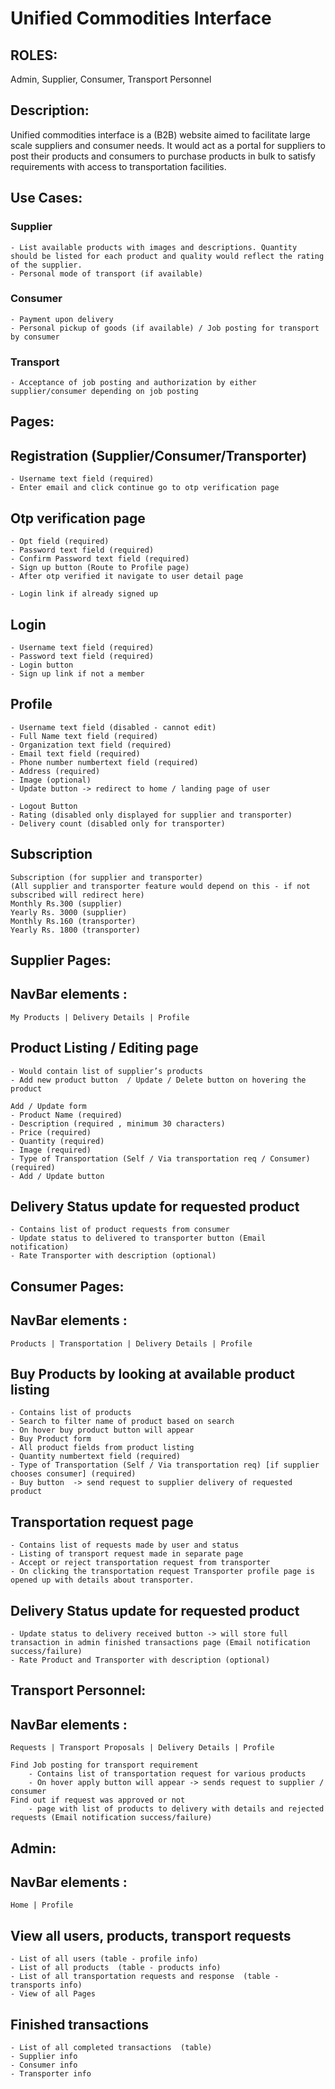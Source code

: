 # Unified Commodities Interface

## ROLES:
Admin, Supplier, Consumer, Transport Personnel

## Description:
Unified commodities interface is a (B2B) website aimed to facilitate large scale suppliers and consumer needs. It would act as a portal for suppliers to post their products and consumers to purchase products in bulk to satisfy requirements with access to transportation facilities.


## Use Cases:
### Supplier
    - List available products with images and descriptions. Quantity should be listed for each product and quality would reflect the rating of the supplier.
    - Personal mode of transport (if available)

### Consumer
    - Payment upon delivery
    - Personal pickup of goods (if available) / Job posting for transport by consumer

### Transport
    - Acceptance of job posting and authorization by either supplier/consumer depending on job posting


## Pages:
## Registration (Supplier/Consumer/Transporter)
    - Username text field (required)
    - Enter email and click continue go to otp verification page

## Otp verification page
    - Opt field (required)
    - Password text field (required)
    - Confirm Password text field (required)
    - Sign up button (Route to Profile page)
    - After otp verified it navigate to user detail page

    - Login link if already signed up

##	Login
    - Username text field (required)
    - Password text field (required)
    - Login button
    - Sign up link if not a member

##	Profile
    - Username text field (disabled - cannot edit)
    - Full Name text field (required)
    - Organization text field (required)
    - Email text field (required)
    - Phone number numbertext field (required)
    - Address (required)
    - Image (optional)
    - Update button -> redirect to home / landing page of user

    - Logout Button 
    - Rating (disabled only displayed for supplier and transporter)
    - Delivery count (disabled only for transporter)
		
## Subscription
    Subscription (for supplier and transporter) 
    (All supplier and transporter feature would depend on this - if not subscribed will redirect here)
    Monthly Rs.300 (supplier)
    Yearly Rs. 3000 (supplier)
    Monthly Rs.160 (transporter)
    Yearly Rs. 1800 (transporter)

## Supplier Pages:

## NavBar elements :
	My Products | Delivery Details | Profile
 
##	Product Listing / Editing page
    - Would contain list of supplier’s products
    - Add new product button  / Update / Delete button on hovering the product

    Add / Update form
    - Product Name (required)
    - Description (required , minimum 30 characters)
    - Price (required)
    - Quantity (required)
    - Image (required)
    - Type of Transportation (Self / Via transportation req / Consumer)(required)
    - Add / Update button

##	Delivery Status update for requested product
    - Contains list of product requests from consumer 
    - Update status to delivered to transporter button (Email notification)
    - Rate Transporter with description (optional)


## Consumer Pages:

## NavBar elements :
	Products | Transportation | Delivery Details | Profile

##	Buy Products by looking at available product listing
    - Contains list of products
    - Search to filter name of product based on search
    - On hover buy product button will appear
    - Buy Product form
    - All product fields from product listing
    - Quantity numbertext field (required)
    - Type of Transportation (Self / Via transportation req) [if supplier chooses consumer] (required)
    - Buy button  -> send request to supplier delivery of requested product 

##	Transportation request page
    - Contains list of requests made by user and status
    - Listing of transport request made in separate page
    - Accept or reject transportation request from transporter
    - On clicking the transportation request Transporter profile page is opened up with details about transporter.

##	Delivery Status update for requested product
    - Update status to delivery received button -> will store full transaction in admin finished transactions page (Email notification success/failure)
    - Rate Product and Transporter with description (optional)

## Transport Personnel:

## NavBar elements :
	Requests | Transport Proposals | Delivery Details | Profile

	Find Job posting for transport requirement
		- Contains list of transportation request for various products
		- On hover apply button will appear -> sends request to supplier / consumer
	Find out if request was approved or not
		- page with list of products to delivery with details and rejected requests (Email notification success/failure)

## Admin:

## NavBar elements :
    Home | Profile

## View all users, products, transport requests
	- List of all users (table - profile info)
	- List of all products  (table - products info)
	- List of all transportation requests and response  (table - transports info)
	- View of all Pages

## Finished transactions
	- List of all completed transactions  (table)
	- Supplier info
	- Consumer info
	- Transporter info
